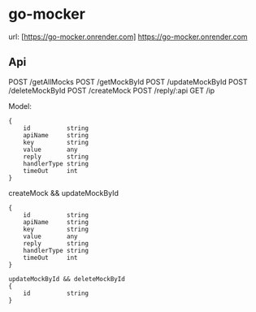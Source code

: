# go-mocker

url: [https://go-mocker.onrender.com] https://go-mocker.onrender.com
## Api
POST   /getAllMocks
POST   /getMockById
POST   /updateMockById
POST   /deleteMockById
POST   /createMock
POST   /reply/:api
GET    /ip

Model:
```
{
    id          string      
    apiName     string      
    key         string      
    value       any 
    reply       string      
    handlerType string      
    timeOut     int         
}
```

createMock && updateMockById
```
{
    id          string      
    apiName     string      
    key         string      
    value       any 
    reply       string      
    handlerType string      
    timeOut     int         
}
```

```
updateMockById && deleteMockById
{
    id          string
}
```
